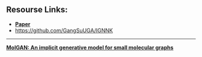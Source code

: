 ## Resourse Links: 

- [**Paper**](https://arxiv.org/pdf/2006.07527.pdf) 
- https://github.com/GangSuUGA/IGNNK 

_______________________________________

[**MolGAN: An implicit generative model for small molecular graphs**](https://arxiv.org/pdf/1805.11973.pdf) 





























